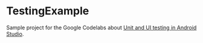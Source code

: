 # TestingExample

Sample project for the Google Codelabs about [Unit and UI testing in Android Studio](https://codelabs.developers.google.com/codelabs/android-studio-testing/index.html).
